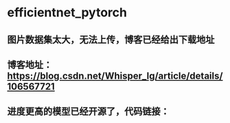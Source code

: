 # efficientnet_pytorch
## 图片数据集太大，无法上传，博客已经给出下载地址
## 博客地址：https://blog.csdn.net/Whisper_lg/article/details/106567721
## 进度更高的模型已经开源了，代码链接：
